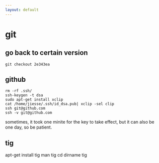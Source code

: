 ```yaml
---
layout: default
---
```

# git

## go back to certain version

    git checkout 2e343ea



## github

    rm -rf .ssh/
    ssh-keygen -t dsa
    sudo apt-get install xclip
    cat /home/jiesse/.ssh/id_dsa.pub| xclip -sel clip
    ssh git@github.com
    ssh -v git@github.com

sometimes, it took one minite for the key to take effect, but it can also be
one day, so be patient.


## tig
apt-get install tig
	man tig
	cd dirname
	tig
